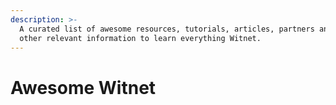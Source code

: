 ```yaml
---
description: >-
  A curated list of awesome resources, tutorials, articles, partners and many
  other relevant information to learn everything Witnet.
---
```


# Awesome Witnet

